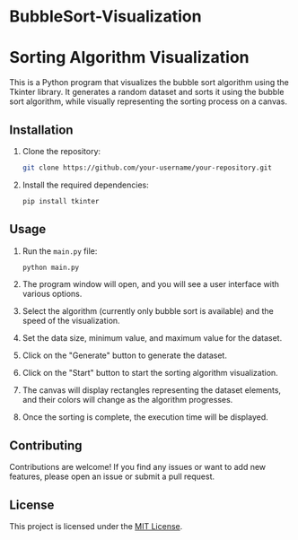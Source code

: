 # BubbleSort-Visualization

# Sorting Algorithm Visualization

This is a Python program that visualizes the bubble sort algorithm using the Tkinter library. It generates a random dataset and sorts it using the bubble sort algorithm, while visually representing the sorting process on a canvas.

## Installation

1. Clone the repository:

   ```bash
   git clone https://github.com/your-username/your-repository.git
   ```

2. Install the required dependencies:

   ```bash
   pip install tkinter
   ```

## Usage

1. Run the `main.py` file:

   ```bash
   python main.py
   ```

2. The program window will open, and you will see a user interface with various options.

3. Select the algorithm (currently only bubble sort is available) and the speed of the visualization.

4. Set the data size, minimum value, and maximum value for the dataset.

5. Click on the "Generate" button to generate the dataset.

6. Click on the "Start" button to start the sorting algorithm visualization.

7. The canvas will display rectangles representing the dataset elements, and their colors will change as the algorithm progresses.

8. Once the sorting is complete, the execution time will be displayed.

## Contributing

Contributions are welcome! If you find any issues or want to add new features, please open an issue or submit a pull request.

## License

This project is licensed under the [MIT License](LICENSE).
